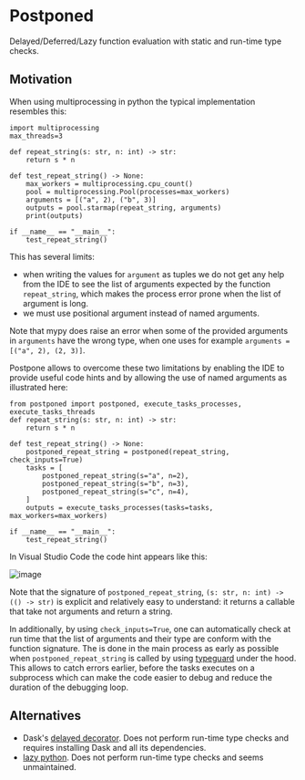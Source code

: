 # Postponed

Delayed/Deferred/Lazy function evaluation with static and run-time type checks.

## Motivation

When using multiprocessing in python the typical implementation resembles this:

```
import multiprocessing
max_threads=3

def repeat_string(s: str, n: int) -> str:
    return s * n

def test_repeat_string() -> None:
    max_workers = multiprocessing.cpu_count()
    pool = multiprocessing.Pool(processes=max_workers)
    arguments = [("a", 2), ("b", 3)]
    outputs = pool.starmap(repeat_string, arguments)
    print(outputs)
    
if __name__ == "__main__":
    test_repeat_string()
```

This has several limits:
* when writing the values for `argument` as tuples we do not get any help from the IDE to see the list of arguments expected by the function `repeat_string`, which makes the process error prone when the list of argument is long.
* we must use positional argument instead of named arguments.

Note that mypy does raise an error when some of the provided arguments in `arguments` have the wrong type, when one uses for example `arguments = [("a", 2), (2, 3)]`.

Postpone allows to overcome these two limitations by enabling the IDE to provide useful code hints and by allowing the use of named arguments as illustrated  here:
```
from postponed import postponed, execute_tasks_processes, execute_tasks_threads
def repeat_string(s: str, n: int) -> str:
    return s * n

def test_repeat_string() -> None:
    postponed_repeat_string = postponed(repeat_string, check_inputs=True)
    tasks = [
        postponed_repeat_string(s="a", n=2),
        postponed_repeat_string(s="b", n=3),
        postponed_repeat_string(s="c", n=4),
    ]
    outputs = execute_tasks_processes(tasks=tasks, max_workers=max_workers)
    
if __name__ == "__main__":
    test_repeat_string()
```
In Visual Studio Code the code hint appears like this:

![image](https://user-images.githubusercontent.com/18285382/229304858-7a292775-120e-4f95-8520-a80a1e70738e.png)

Note that the signature of `postponed_repeat_string`, `(s: str, n: int) -> (() -> str)` is explicit and relatively easy to understand: it returns a callable that take not arguments and return a string.

In additionally, by using `check_inputs=True`, one can automatically check at run time that the list of arguments and their type are conform with the function signature. The is done in the main process as early as possible when `postponed_repeat_string` is called by using [typeguard](https://pypi.org/project/typeguard/) under the hood. This allows to catch errors earlier, before the tasks executes on a subprocess which can make the code easier to debug and reduce the duration of the debugging loop.

## Alternatives

* Dask's [delayed decorator](https://dask.pydata.org/en/latest/delayed.html). Does not perform run-time type checks and requires installing Dask and all its dependencies. 
* [lazy python](https://pypi.org/project/lazy_python/). Does not perform run-time type checks and seems unmaintained. 




